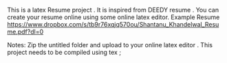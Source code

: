 This is a latex Resume project . It is inspired from DEEDY resume . You can create your resume online using some online 
latex editor.
Example Resume https://www.dropbox.com/s/tb9r76xqjq570ou/Shantanu_Khandelwal_Resume.pdf?dl=0

Notes:
Zip the untitled folder and upload to your online latex editor . This project needs to be compiled using tex ;
